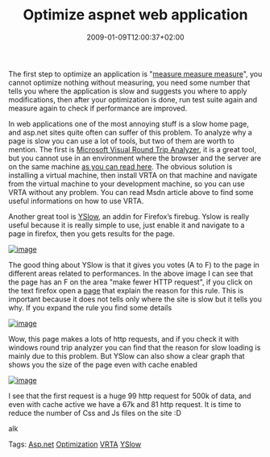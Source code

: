 ﻿---
title: "Optimize aspnet web application"
description: ""
date: 2009-01-09T12:00:37+02:00
draft: false
tags: [ASPNET,Tools and library]
categories: [ASPNET,Tools and library]
---
The first step to optimize an application is "[measure measure measure](http://blogs.msdn.com/ricom/archive/2007/06/13/partly-sunny-chance-of-showers-bring-an-umbrella.aspx)", you cannot optimize nothing without measuring, you need some number that tells you where the application is slow and suggests you where to apply modifications, then after your optimization is done, run test suite again and measure again to check if performance are improved.

In web applications one of the most annoying stuff is a slow home page, and asp.net sites quite often can suffer of this problem. To analyze why a page is slow you can use a lot of tools, but two of them are worth to mention. The first is [Microsoft Visual Round Trip Analyzer](http://msdn.microsoft.com/en-us/magazine/dd188562.aspx), it is a great tool, but you cannot use in an environment where the browser and the server are on the same machine [as you can read here](http://rangeofmotion.spaces.live.com/blog/cns!7C83677C017E6E58!155.entry). The obvious solution is installing a virtual machine, then install VRTA on that machine and navigate from the virtual machine to your development machine, so you can use VRTA without any problem. You can read Msdn article above to find some useful informations on how to use VRTA.

Another great tool is [YSlow](http://developer.yahoo.com/yslow/), an addin for Firefox’s firebug. Yslow is really useful because it is really simple to use, just enable it and navigate to a page in firefox, then you gets results for the page.

[![image](http://www.codewrecks.com/blog/wp-content/uploads/2009/01/image-thumb3.png)](http://www.codewrecks.com/blog/wp-content/uploads/2009/01/image3.png)

The good thing about YSlow is that it gives you votes (A to F) to the page in different areas related to performances. In the above image I can see that the page has an F on the area "make fewer HTTP request", if you click on the text firefox open a [page](http://developer.yahoo.com/performance/rules.html#num_http) that explain the reason for this rule. This is important because it does not tells only where the site is slow but it tells you why. If you expand the rule you find some details

[![image](http://www.codewrecks.com/blog/wp-content/uploads/2009/01/image-thumb4.png)](http://www.codewrecks.com/blog/wp-content/uploads/2009/01/image4.png)

Wow, this page makes a lots of http requests, and if you check it with windows round trip analyzer you can find that the reason for slow loading is mainly due to this problem. But YSlow can also show a clear graph that shows you the size of the page even with cache enabled

[![image](http://www.codewrecks.com/blog/wp-content/uploads/2009/01/image-thumb5.png)](http://www.codewrecks.com/blog/wp-content/uploads/2009/01/image5.png)

I see that the first request is a huge 99 http request for 500k of data, and even with cache active we have a 67k and 81 http request. It is time to reduce the number of Css and Js files on the site :D

alk

Tags: [Asp.net](http://technorati.com/tag/Asp.net) [Optimization](http://technorati.com/tag/Optimization) [VRTA](http://technorati.com/tag/VRTA) [YSlow](http://technorati.com/tag/YSlow)
